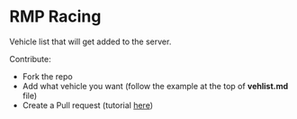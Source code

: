 
# RMP Racing

Vehicle list that will get added to the server.


Contribute: 
* Fork the repo
* Add what vehicle you want (follow the example at the top of **vehlist.md** file)
* Create a Pull request (tutorial [here](https://docs.github.com/en/desktop/contributing-and-collaborating-using-github-desktop/working-with-your-remote-repository-on-github-or-github-enterprise/creating-an-issue-or-pull-request-from-github-desktop#creating-a-pull-request))
